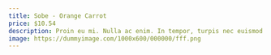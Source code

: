 ```yaml
---
title: Sobe - Orange Carrot
price: $10.54
description: Proin eu mi. Nulla ac enim. In tempor, turpis nec euismod scelerisque, quam turpis adipiscing lorem, vitae mattis nibh ligula nec sem.
image: https://dummyimage.com/1000x600/000000/fff.png
---
```

